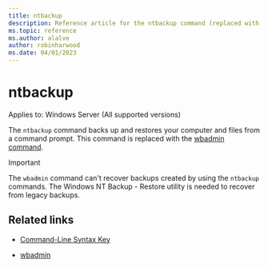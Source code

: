 ```yaml
---
title: ntbackup
description: Reference article for the ntbackup command (replaced with the wbadmin command).
ms.topic: reference
ms.author: alalve
author: robinharwood
ms.date: 04/01/2023
---
```


# ntbackup

Applies to: Windows Server (All supported versions)

The `ntbackup` command backs up and restores your computer and files from a command prompt. This command is replaced with the [wbadmin command](wbadmin.md).

> [!IMPORTANT]
> The `wbadmin` command can't recover backups created by using the `ntbackup` commands. The Windows NT Backup - Restore utility is needed to recover from legacy backups.

## Related links

- [Command-Line Syntax Key](command-line-syntax-key.md)

- [wbadmin](wbadmin.md)
